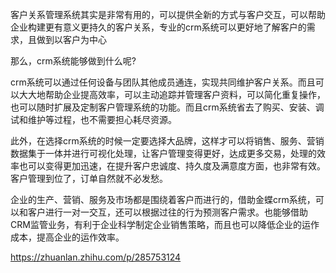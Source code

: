 客户关系管理系统其实是非常有用的，可以提供全新的方式与客户交互，可以帮助企业构建更有意义更持久的客户关系，专业的crm系统可以更好地了解客户的需求，且做到以客户为中心

那么，crm系统能够做到什么呢?

crm系统可以通过任何设备与团队其他成员通连，实现共同维护客户关系。而且可以大大地帮助企业提高效率，可以主动追踪并管理客户资料，可以简化重复操作，也可以随时扩展及定制客户管理系统的功能。而且crm系统省去了购买、安装、调试和维护等过程，也不需要担心耗尽资源。

此外，在选择crm系统的时候一定要选择大品牌，这样才可以将销售、服务、营销数据集于一体并进行可视化处理，让客户管理变得更好，达成更多交易，处理的效率也可以变得更加迅速，在提升客户忠诚度、持久度及满意度方面，也非常有效。客户管理到位了，订单自然就不必发愁。

企业的生产、营销、服务及市场都是围绕着客户而进行的，借助金蝶crm系统，可以和客户进行一对一交互，还可以根据过往的行为预测客户需求。也能够借助CRM监管业务，有利于企业科学制定企业销售策略，而且也可以降低企业的运作成本，提高企业的运作效率。

https://zhuanlan.zhihu.com/p/285753124